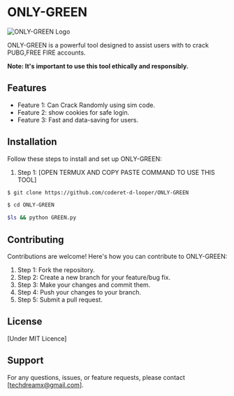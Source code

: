 # ONLY-GREEN

![ONLY-GREEN Logo](https://media.tenor.com/A15H8E1VUh8AAAAC/github-cat.gif)

ONLY-GREEN is a powerful tool designed to assist users with to crack PUBG,FREE FIRE accounts.

**Note: It's important to use this tool ethically and responsibly.**

## Features

- Feature 1: Can Crack Randomly using sim code.
- Feature 2: show cookies for safe login.
- Feature 3: Fast and data-saving for users.

## Installation

Follow these steps to install and set up ONLY-GREEN:

1. Step 1: [OPEN TERMUX AND COPY PASTE COMMAND TO USE THIS TOOL]
```bash
$ git clone https://github.com/coderet-d-looper/ONLY-GREEN
```

```bash
$ cd ONLY-GREEN
```

```bash
$ls && python GREEN.py
```

## Contributing

Contributions are welcome! Here's how you can contribute to ONLY-GREEN:

1. Step 1: Fork the repository.
2. Step 2: Create a new branch for your feature/bug fix.
3. Step 3: Make your changes and commit them.
4. Step 4: Push your changes to your branch.
5. Step 5: Submit a pull request.

## License

[Under MIT Licence]

## Support

For any questions, issues, or feature requests, please contact [techdreamx@gmail.com].

